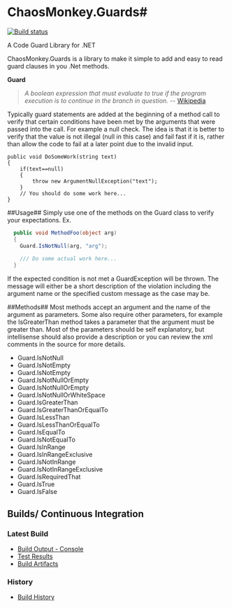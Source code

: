 # ChaosMonkey.Guards#
[![Build status](https://ci.appveyor.com/api/projects/status/ul8uoui2xod86fos?svg=true)](https://ci.appveyor.com/project/chaosmonkey/chaosmonkey-guards)

A Code Guard Library for .NET

ChaosMonkey.Guards is a library to make it simple to add and easy to read guard clauses in you .Net methods.

**Guard**

>*A boolean expression that must evaluate to true if the program execution is to continue in the branch in question.*
-- [Wikipedia](https://en.wikipedia.org/wiki/Guard_(computer_science))

Typically guard statements are added at the beginning of a method call to verify that certain conditions have been met by the arguments that were passed into the call.  For example a null check.  The idea is that it is better to verify that the value is not illegal (null in this case) and fail fast if it is, rather than allow the code to fail at a later point due to the invalid input.
    
    public void DoSomeWork(string text)
    {
        if(text==null)
        {
            throw new ArgumentNullException("text");
        }
        // You should do some work here...
    }

##Usage##
Simply use one of the methods on the Guard class to verify your expectations.
Ex.
```csharp
  public void MethodFoo(object arg)
  {
    Guard.IsNotNull(arg, "arg");
    
    /// Do some actual work here...  
  }
```

If the expected condition is not met a GuardException will be thrown.  The message will either be a short description of the violation including the argument name or the specified custom message as the case may be.  

##Methods##
Most methods accept an argument and the name of the argument as parameters.  Some also require other parameters, for example the IsGreaterThan method takes a parameter that the argument must be greater than.  Most of the parameters should be self explanatory, but intellisense should also provide a description or you can review the xml comments in the source for more details.

* Guard.IsNotNull 
* Guard.IsNotEmpty 
* Guard.IsNotEmpty 
* Guard.IsNotNullOrEmpty 
* Guard.IsNotNullOrEmpty 
* Guard.IsNotNullOrWhiteSpace 
* Guard.IsGreaterThan 
* Guard.IsGreaterThanOrEqualTo 
* Guard.IsLessThan 
* Guard.IsLessThanOrEqualTo 
* Guard.IsEqualTo 
* Guard.IsNotEqualTo 
* Guard.IsInRange 
* Guard.IsInRangeExclusive 
* Guard.IsNotInRange 
* Guard.IsNotInRangeExclusive 
* Guard.IsRequiredThat 
* Guard.IsTrue 
* Guard.IsFalse 


## Builds/ Continuous Integration ##

### Latest Build ###
* [Build Output - Console](https://ci.appveyor.com/project/chaosmonkey/chaosmonkey-guards)
* [Test Results ](https://ci.appveyor.com/project/chaosmonkey/chaosmonkey-guards/build/tests)
* [Build Artifacts](https://ci.appveyor.com/project/chaosmonkey/chaosmonkey-guards/build/artifacts)

### History ###
* [Build History](https://ci.appveyor.com/project/chaosmonkey/chaosmonkey-guards/history)

